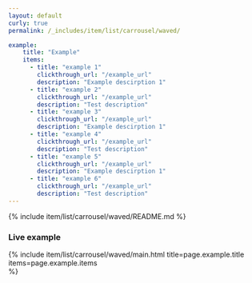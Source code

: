 ```yaml
---
layout: default
curly: true
permalink: /_includes/item/list/carrousel/waved/

example:
    title: "Example"
    items:
      - title: "example 1"
        clickthrough_url: "/example_url"
        description: "Example descirption 1"
      - title: "example 2"
        clickthrough_url: "/example_url"
        description: "Test description"
      - title: "example 3"
        clickthrough_url: "/example_url"
        description: "Example descirption 1"
      - title: "example 4"
        clickthrough_url: "/example_url"
        description: "Test description"
      - title: "example 5"
        clickthrough_url: "/example_url"
        description: "Example descirption 1"
      - title: "example 6"
        clickthrough_url: "/example_url"
        description: "Test description"
---
```


{% include item/list/carrousel/waved/README.md %}

### Live example

{% include item/list/carrousel/waved/main.html 
    title=page.example.title
    items=page.example.items  
%}